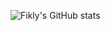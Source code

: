 ![Fikly's GitHub stats](https://github-readme-stats.vercel.app/api?username=fiklycujud&show=reviews,discussions_started,discussions_answered,prs_merged,prs_merged_percentage&show_icons=true,)
